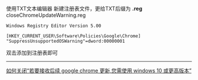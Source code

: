 使用TXT文本编辑器
新建注册表文件，更给TXT后缀为 **.reg** 
closeChromeUpdateWarning.reg
```
Windows Registry Editor Version 5.00

[HKEY_CURRENT_USER\Software\Policies\Google\Chrome]
"SuppressUnsupportedOSWarning"=dword:00000001
```
双击添加到注册表即可

---
[如何关闭“若要接收后续 google chrome 更新,您需使用 windows 10 或更高版本”](https://www.jianshu.com/p/d1001a98fb77)
  
